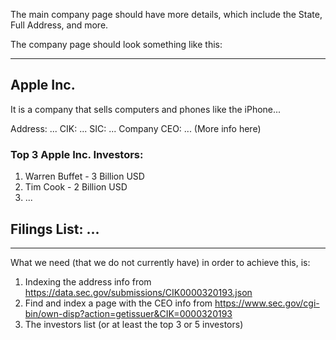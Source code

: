 The main company page should have more details, which include the State, Full Address, and more.

The company page should look something like this:

------------------------------
## Apple Inc.
It is a company that sells computers and phones like the iPhone...

Address: ...
CIK: ...
SIC: ...
Company CEO: ...
(More info here)

### Top 3 Apple Inc. Investors:
1. Warren Buffet - 3 Billion USD
2. Tim Cook - 2 Billion USD
3. ...

## Filings List: ...

------------------------------

What we need (that we do not currently have) in order to achieve this, is:
1. Indexing the address info from https://data.sec.gov/submissions/CIK0000320193.json
2. Find and index a page with the CEO info from https://www.sec.gov/cgi-bin/own-disp?action=getissuer&CIK=0000320193
3. The investors list (or at least the top 3 or 5 investors)



